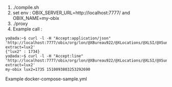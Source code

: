 1. ./compile.sh
2.  set env : OBIX_SERVER_URL=http://localhost:7777/ and OBIX_NAME=my-obix
3. ./proxy
4. Example call :
```shell
yo@ada:~$ curl -l -H "Accept:application/json" 'http://localhost:7777/obix/org/lon/@XBureau922/@XLocations/@XLSI/@XSunSensor/@XnvoSunLux_2/$@CSNVT_lux/?extract=lux2'
{"lux2" : 1734}
yo@ada:~$ curl -l -H "Accept:line" 'http://localhost:7777/obix/org/lon/@XBureau922/@XLocations/@XLSI/@XSunSensor/@XnvoSunLux_2/$@CSNVT_lux/?extract=lux2'
my-obix lux2=1735 1510093803253292690
```

Example docker-compose-sample.yml


